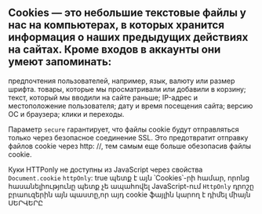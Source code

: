 ## Cookies — это небольшие текстовые файлы у нас на компьютерах, в которых хранится информация о наших предыдущих действиях на сайтах. Кроме входов в аккаунты они умеют запоминать:

предпочтения пользователей, например, язык, валюту или размер шрифта.
товары, которые мы просматривали или добавили в корзину;
текст, который мы вводили на сайте раньше;
IP-адрес и местоположение пользователя;
дату и время посещения сайта;
версию ОС и браузера;
клики и переходы.

Параметр `secure` гарантирует, что файлы cookie будут отправляться только через безопасное соединение SSL. Это предотвратит отправку файлов cookie через http: //, тем самым еще больше обезопасив файлы cookie.

Куки HTTPonly не доступны из JavaScript через свойства `Document.cookie`
`httpOnly`: true  պետք է այն ՝Cookies՝-րի համար, որոնց հասանելիությունը պետք չե ապահովել JavaScript-ում
 `HttpOnly` դրոշը բրաուզերին այն պաստը,որ այդ cookie  ֆայլին կարող է դիմել միայն ՍԵՐՎԵՐԸ